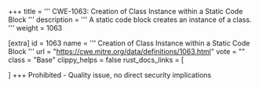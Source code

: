 +++
title = '''
CWE-1063: Creation of Class Instance within a Static Code Block
'''
description	= '''
A static code block creates an instance of a class.
'''
weight = 1063

[extra]
id = 1063
name = '''
Creation of Class Instance within a Static Code Block
'''
url = "https://cwe.mitre.org/data/definitions/1063.html"
vote = ""
class = "Base"
clippy_helps = false
rust_docs_links = [
	
]
+++
Prohibited - Quality issue, no direct security implications
